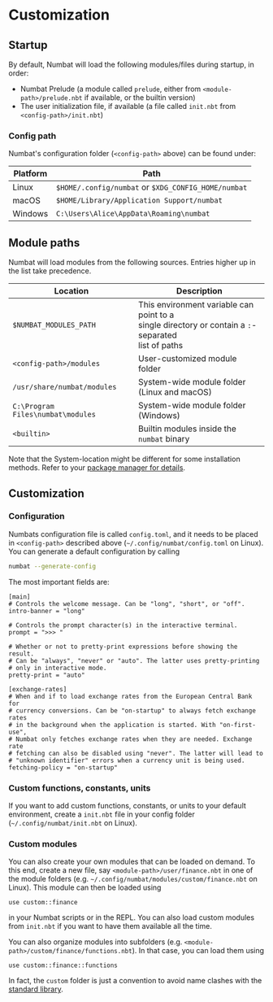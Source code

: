 # Customization

## Startup

By default, Numbat will load the following modules/files during startup, in order:

- Numbat Prelude (a module called `prelude`, either from `<module-path>/prelude.nbt` if available, or the builtin version)
- The user initialization file, if available (a file called `init.nbt` from `<config-path>/init.nbt`)

### Config path

Numbat's configuration folder (`<config-path>` above) can be found under:

|Platform|Path|
|---|---|
|Linux|`$HOME/.config/numbat` or `$XDG_CONFIG_HOME/numbat`|
|macOS|`$HOME/Library/Application Support/numbat`|
|Windows|`C:\Users\Alice\AppData\Roaming\numbat`|

## Module paths

Numbat will load modules from the following sources.
Entries higher up in the list take precedence.

|Location|Description|
|---|---|
|`$NUMBAT_MODULES_PATH`|This environment variable can point to a<br>single directory or contain a `:`-separated<br>list of paths|
|`<config-path>/modules`|User-customized module folder|
|`/usr/share/numbat/modules`|System-wide module folder (Linux and macOS)|
|`C:\Program Files\numbat\modules`|System-wide module folder (Windows)|
|`<builtin>`|Builtin modules inside the `numbat` binary|

Note that the System-location might be different for some installation methods.
Refer to your [package manager for details](./cli-installation.html#guidelines-for-package-maintainers).

## Customization

### Configuration

Numbats configuration file is called `config.toml`, and it needs to be placed in
`<config-path>` described above (`~/.config/numbat/config.toml` on Linux). You
can generate a default configuration by calling

``` bash
numbat --generate-config
```

The most important fields are:

```
[main]
# Controls the welcome message. Can be "long", "short", or "off".
intro-banner = "long"

# Controls the prompt character(s) in the interactive terminal.
prompt = ">>> "

# Whether or not to pretty-print expressions before showing the result.
# Can be "always", "never" or "auto". The latter uses pretty-printing
# only in interactive mode.
pretty-print = "auto"

[exchange-rates]
# When and if to load exchange rates from the European Central Bank for
# currency conversions. Can be "on-startup" to always fetch exchange rates
# in the background when the application is started. With "on-first-use",
# Numbat only fetches exchange rates when they are needed. Exchange rate
# fetching can also be disabled using "never". The latter will lead to
# "unknown identifier" errors when a currency unit is being used.
fetching-policy = "on-startup"
```

### Custom functions, constants, units

If you want to add custom functions, constants, or units to your default environment,
create a `init.nbt` file in your config folder (`~/.config/numbat/init.nbt` on Linux).

### Custom modules

You can also create your own modules that can be loaded on demand. To this end,
create a new file, say `<module-path>/user/finance.nbt` in one of the module folders
(e.g. `~/.config/numbat/modules/custom/finance.nbt` on Linux). This module can then be
loaded using

``` numbat
use custom::finance
```

in your Numbat scripts or in the REPL. You can also load custom modules from `init.nbt`
if you want to have them available all the time.

You can also organize modules into subfolders (e.g. `<module-path>/custom/finance/functions.nbt`).
In that case, you can load them using

``` numbat
use custom::finance::functions
```

In fact, the `custom` folder is just a convention to avoid name clashes with the
[standard library](https://github.com/sharkdp/numbat/tree/master/numbat/modules).
